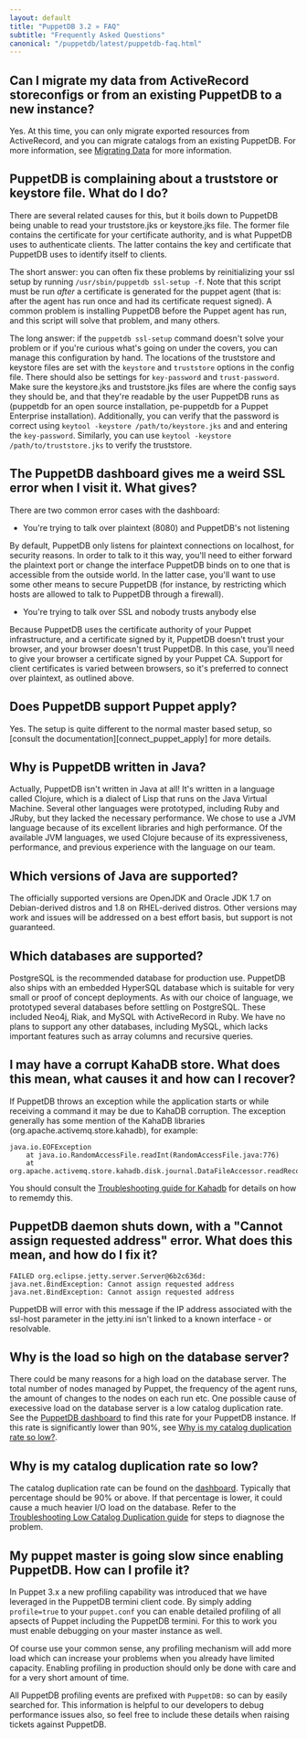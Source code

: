 ```yaml
---
layout: default
title: "PuppetDB 3.2 » FAQ"
subtitle: "Frequently Asked Questions"
canonical: "/puppetdb/latest/puppetdb-faq.html"
---
```


[trouble_kahadb]: ./trouble_kahadb_corruption.html
[migrating]: ./migrate.html
[maintaining_tuning]: ./maintain_and_tune.html
[low_catalog_dupe]: ./trouble_low_catalog_duplication.html

## Can I migrate my data from ActiveRecord storeconfigs or from an existing PuppetDB to a new instance?

Yes.  At this time, you can only migrate exported resources from ActiveRecord, and
you can migrate catalogs from an existing PuppetDB.  For more information, see
[Migrating Data][migrating] for more information.

## PuppetDB is complaining about a truststore or keystore file. What do I do?

There are several related causes for this, but it boils down to PuppetDB being
unable to read your truststore.jks or keystore.jks file. The former file
contains the certificate for your certificate authority, and is what PuppetDB
uses to authenticate clients. The latter contains the key and certificate that
PuppetDB uses to identify itself to clients.

The short answer: you can often fix these problems by reinitializing your ssl setup
by running `/usr/sbin/puppetdb ssl-setup -f`. Note that this script
must be run *after* a certificate is generated for the puppet agent (that is:
after the agent has run once and had its certificate request signed). A common
problem is installing PuppetDB before the Puppet agent has run, and this script
will solve that problem, and many others.

The long answer: if the `puppetdb ssl-setup` command doesn't solve your problem
or if you're curious what's going on under the covers, you can manage this
configuration by hand.  The locations of the truststore and keystore files are set
with the `keystore` and `truststore` options in the config file. There should
also be settings for `key-password` and `trust-password`. Make sure the
keystore.jks and truststore.jks files are where the config says they should be,
and that they're readable by the user PuppetDB runs as (puppetdb for an open
source installation, pe-puppetdb for a Puppet Enterprise installation).
Additionally, you can verify that the password is correct using
`keytool -keystore /path/to/keystore.jks` and and entering the `key-password`.
Similarly, you can use `keytool -keystore /path/to/truststore.jks` to verify the
truststore.

## The PuppetDB dashboard gives me a weird SSL error when I visit it. What gives?

There are two common error cases with the dashboard:

* You're trying to talk over plaintext (8080) and PuppetDB's not listening

By default, PuppetDB only listens for plaintext connections on localhost, for
security reasons. In order to talk to it this way, you'll need to either
forward the plaintext port or change the interface PuppetDB binds on to one
that is accessible from the outside world. In the latter case, you'll want to
use some other means to secure PuppetDB (for instance, by restricting which
hosts are allowed to talk to PuppetDB through a firewall).

* You're trying to talk over SSL and nobody trusts anybody else

Because PuppetDB uses the certificate authority of your Puppet
infrastructure, and a certificate signed by it, PuppetDB doesn't trust your
browser, and your browser doesn't trust PuppetDB. In this case, you'll need to
give your browser a certificate signed by your Puppet CA. Support for client
certificates is varied between browsers, so it's preferred to connect over
plaintext, as outlined above.

## Does PuppetDB support Puppet apply?

Yes. The setup is quite different to the normal master based setup, so
[consult the documentation][connect_puppet_apply] for more details.

## Why is PuppetDB written in Java?

Actually, PuppetDB isn't written in Java at all! It's written in a language
called Clojure, which is a dialect of Lisp that runs on the Java Virtual
Machine. Several other languages were prototyped, including Ruby and JRuby, but
they lacked the necessary performance.  We chose to use a JVM language because
of its excellent libraries and high performance. Of the available JVM
languages, we used Clojure because of its expressiveness, performance, and
previous experience with the language on our team.

## Which versions of Java are supported?

The officially supported versions are OpenJDK and Oracle JDK 1.7 on
Debian-derived distros and 1.8 on RHEL-derived distros. Other versions may work
and issues will be addressed on a best effort basis, but support is not guaranteed.

## Which databases are supported?

PostgreSQL is the recommended database for production use. PuppetDB also ships
with an embedded HyperSQL database which is suitable for very small or proof of
concept deployments. As with our choice of language, we prototyped several
databases before settling on PostgreSQL. These included Neo4j, Riak, and MySQL
with ActiveRecord in Ruby. We have no plans to support any other databases,
including MySQL, which lacks important features such as array columns and
recursive queries.

## I may have a corrupt KahaDB store. What does this mean, what causes it and how can I recover?

If PuppetDB throws an exception while the application starts or while receiving
a command it may be due to KahaDB corruption. The exception generally has some
mention of the KahaDB libraries (org.apache.activemq.store.kahadb), for example:

    java.io.EOFException
        at java.io.RandomAccessFile.readInt(RandomAccessFile.java:776)
        at org.apache.activemq.store.kahadb.disk.journal.DataFileAccessor.readRecord(DataFileAccessor.java:81)

You should consult the [Troubleshooting guide for Kahadb][trouble_kahadb] for
details on how to rememdy this.

## PuppetDB daemon shuts down, with a "Cannot assign requested address" error. What does this mean, and how do I fix it?

~~~
FAILED org.eclipse.jetty.server.Server@6b2c636d: java.net.BindException: Cannot assign requested address
java.net.BindException: Cannot assign requested address
~~~

PuppetDB will error with this message if the IP address associated with the ssl-host parameter in the
jetty.ini isn't linked to a known interface - or resolvable.

## Why is the load so high on the database server?

There could be many reasons for a high load on the database server.
The total number of nodes managed by Puppet, the frequency of the
agent runs, the amount of changes to the nodes on each run etc. One
possible cause of execessive load on the database server is a low
catalog duplication rate. See the [PuppetDB dashboard][maintaining_tuning]
to find this rate for your PuppetDB instance. If this rate is
significantly lower than 90%, see [Why is my catalog duplication rate so low?](#why-is-my-catalog-duplication-rate-so-low).

## Why is my catalog duplication rate so low?

The catalog duplication rate can be found on the
[dashboard][maintaining_tuning]. Typically that percentage should be
90% or above. If that percentage is lower, it could cause a much
heavier I/O load on the database. Refer to the [Troubleshooting Low
Catalog Duplication guide][low_catalog_dupe] for steps to diagnose the
problem.

## My puppet master is going slow since enabling PuppetDB. How can I profile it?

In Puppet 3.x a new profiling capability was introduced that we have leveraged in the PuppetDB termini client code. By simply adding `profile=true` to your `puppet.conf` you can enable detailed profiling of all apsects of Puppet including the PuppetDB termini. For this to work you must enable debugging on your master instance as well.

Of course use your common sense, any profiling mechanism will add more load which can increase your problems when you already have limited capacity. Enabling profiling in production should only be done with care and for a very short amount of time.

All PuppetDB profiling events are prefixed with `PuppetDB:` so can by easily searched for. This information is helpful to our developers to debug performance issues also, so feel free to include these details when raising tickets against PuppetDB.
